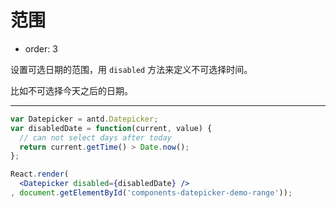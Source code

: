 # 范围

- order: 3

设置可选日期的范围，用 `disabled` 方法来定义不可选择时间。

比如不可选择今天之后的日期。

---

````jsx
var Datepicker = antd.Datepicker;
var disabledDate = function(current, value) {
  // can not select days after today
  return current.getTime() > Date.now();
};

React.render(
  <Datepicker disabled={disabledDate} />
, document.getElementById('components-datepicker-demo-range'));
````
